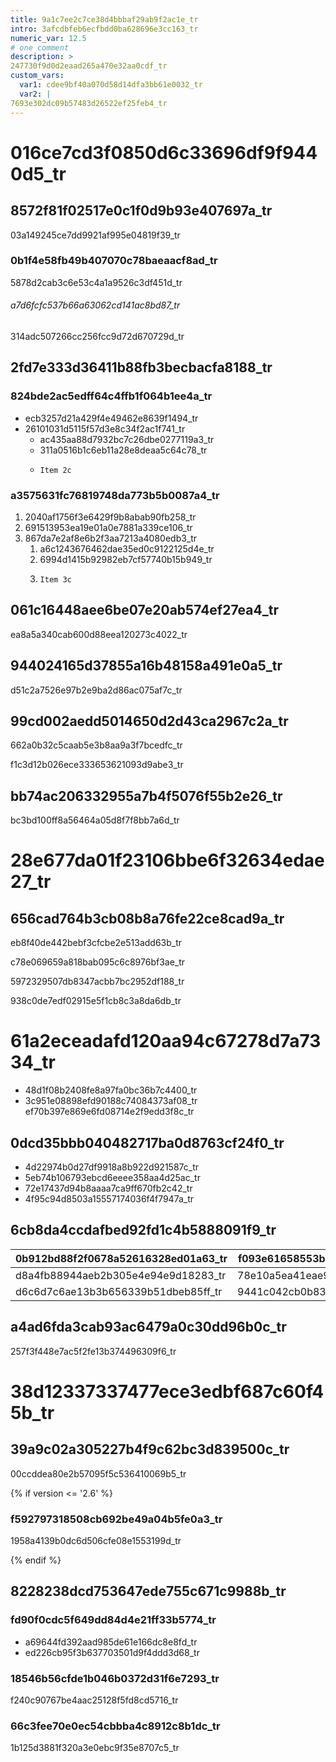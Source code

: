 ```yaml
---
title: 9a1c7ee2c7ce38d4bbbaf29ab9f2ac1e_tr
intro: 3afcdbfeb6ecfbdd0ba628696e3cc163_tr
numeric_var: 12.5
# one comment
description: >
247730f9d0d2eaad265a470e32aa0cdf_tr
custom_vars:
  var1: cdee9bf40a070d58d14dfa3bb61e0032_tr
  var2: |
7693e302dc09b57483d26522ef25feb4_tr
---
```


# 016ce7cd3f0850d6c33696df9f9440d5_tr

## 8572f81f02517e0c1f0d9b93e407697a_tr

03a149245ce7dd9921af995e04819f39_tr

### 0b1f4e58fb49b407070c78baeaacf8ad_tr

5878d2cab3c6e53c4a1a9526c3df451d_tr

###### a7d6fcfc537b66a63062cd141ac8bd87_tr

314adc507266cc256fcc9d72d670729d_tr


## 2fd7e333d36411b88fb3becbacfa8188_tr

### 824bde2ac5edff64c4ffb1f064b1ee4a_tr

* ecb3257d21a429f4e49462e8639f1494_tr
* 26101031d5115f57d3e8c34f2ac1f741_tr
  * ac435aa88d7932bc7c26dbe0277119a3_tr
  * 311a0516b1c6eb11a28e8deaa5c64c78_tr
  * ```
    Item 2c
    ```

### a3575631fc76819748da773b5b0087a4_tr

1. 2040af1756f3e6429f9b8abab90fb258_tr
1. 691513953ea19e01a0e7881a339ce106_tr
1. 867da7e2af8e6b2f3aa7213a4080edb3_tr
   1. a6c1243676462dae35ed0c9122125d4e_tr
   1. 6994d1415b92982eb7cf57740b15b949_tr
   1. ```
      Item 3c
      ```


## 061c16448aee6be07e20ab574ef27ea4_tr

ea8a5a340cab600d88eea120273c4022_tr


## 944024165d37855a16b48158a491e0a5_tr

d51c2a7526e97b2e9ba2d86ac075af7c_tr


## 99cd002aedd5014650d2d43ca2967c2a_tr

662a0b32c5caab5e3b8aa9a3f7bcedfc_tr

f1c3d12b026ece333653621093d9abe3_tr


## bb74ac206332955a7b4f5076f55b2e26_tr

bc3bd100ff8a56464a05d8f7f8bb7a6d_tr


# 28e677da01f23106bbe6f32634edae27_tr

## 656cad764b3cb08b8a76fe22ce8cad9a_tr

eb8f40de442bebf3cfcbe2e513add63b_tr

c78e069659a818bab095c6c8976bf3ae_tr

5972329507db8347acbb7bc2952df188_tr

938c0de7edf02915e5f1cb8c3a8da6db_tr


# 61a2eceadafd120aa94c67278d7a7334_tr
- 48d1f08b2408fe8a97fa0bc36b7c4400_tr
- 3c951e08898efd90188c74084373af08_tr
ef70b397e869e6fd08714e2f9edd3f8c_tr


## 0dcd35bbb040482717ba0d8763cf24f0_tr

- 4d22974b0d27df9918a8b922d921587c_tr
- 5eb74b106793ebcd6eeee358aa4d25ac_tr
- 72e17437d94b8aaaa7ca9ff670fb2c42_tr
- 4f95c94d8503a15557174036f4f7947a_tr


## 6cb8da4ccdafbed92fd1c4b5888091f9_tr

0b912bd88f2f0678a52616328ed01a63_tr | f093e61658553bbd86214bffe9a663a8_tr
------------ | -------------
d8a4fb88944aeb2b305e4e94e9d18283_tr | 78e10a5ea41eae9ea05dc265a5c8cd66_tr
d6c6d7c6ae13b3b656339b51dbeb85ff_tr | 9441c042cb0b839e13ed95f55de0ee5c_tr


## a4ad6fda3cab93ac6479a0c30dd96b0c_tr

257f3f448e7ac5f2fe13b374496309f6_tr


# 38d12337337477ece3edbf687c60f45b_tr

## 39a9c02a305227b4f9c62bc3d839500c_tr

00ccddea80e2b57095f5c536410069b5_tr

{% if version <= '2.6' %}

### f592797318508cb692be49a04b5fe0a3_tr

1958a4139b0dc6d506cfe08e1553199d_tr

{% endif %}


## 8228238dcd753647ede755c671c9988b_tr

### fd90f0cdc5f649dd84d4e21ff33b5774_tr

- a69644fd392aad985de61e166dc8e8fd_tr
- ed226cb95f3b637703501d9f4ddd3d68_tr

### 18546b56cfde1b046b0372d31f6e7293_tr

f240c90767be4aac25128f5fd8cd5716_tr

### 66c3fee70e0ec54cbbba4c8912c8b1dc_tr

1b125d3881f320a3e0ebc9f35e8707c5_tr

[1]: http://example.com/
[aa5072eebea6f4364b4444a8a0f0f868_tr]: http://example.com/
"[f98c3b2040ea74375cdaa2759f0b86f7_tr]: http://example.com/"
